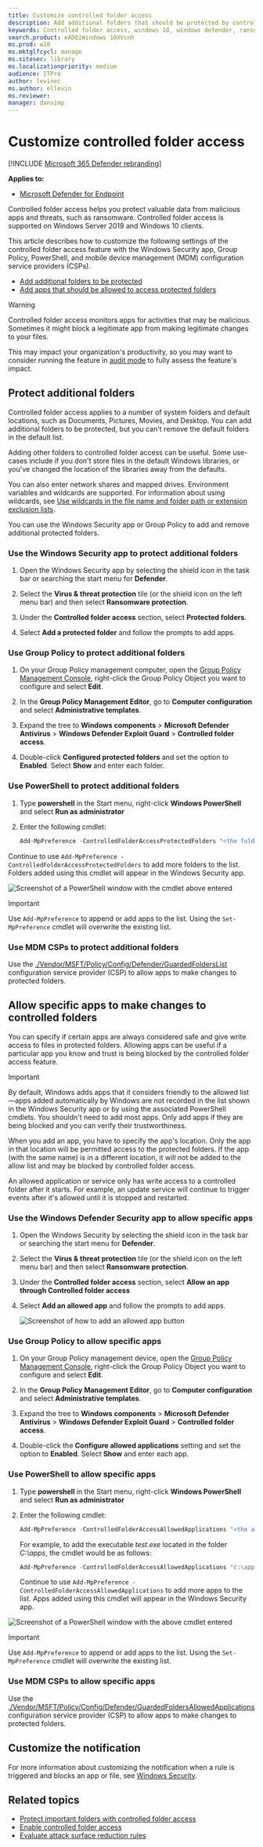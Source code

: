 ```yaml
---
title: Customize controlled folder access
description: Add additional folders that should be protected by controlled folder access, or allow apps that are incorrectly blocking changes to important files.
keywords: Controlled folder access, windows 10, windows defender, ransomware, protect, files, folders, customize, add folder, add app, allow, add executable
search.product: eADQiWindows 10XVcnh
ms.prod: w10
ms.mktglfcycl: manage
ms.sitesec: library
ms.localizationpriority: medium
audience: ITPro
author: levinec
ms.author: ellevin
ms.reviewer: 
manager: dansimp
---
```


# Customize controlled folder access

[!INCLUDE [Microsoft 365 Defender rebranding](../../includes/microsoft-defender.md)]


**Applies to:**

* [Microsoft Defender for Endpoint](https://go.microsoft.com/fwlink/p/?linkid=2146631)

Controlled folder access helps you protect valuable data from malicious apps and threats, such as ransomware. Controlled folder access is supported on Windows Server 2019 and Windows 10 clients.

This article describes how to customize the following settings of the controlled folder access feature with the Windows Security app, Group Policy, PowerShell, and mobile device management (MDM) configuration service providers (CSPs).

* [Add additional folders to be protected](#protect-additional-folders)
* [Add apps that should be allowed to access protected folders](#allow-specific-apps-to-make-changes-to-controlled-folders)

> [!WARNING]
> Controlled folder access monitors apps for activities that may be malicious. Sometimes it might block a legitimate app from making legitimate changes to your files.
>
> This may impact your organization's productivity, so you may want to consider running the feature in [audit mode](audit-windows-defender.md) to fully assess the feature's impact.

## Protect additional folders

Controlled folder access applies to a number of system folders and default locations, such as Documents, Pictures, Movies, and Desktop. You can add additional folders to be protected, but you can't remove the default folders in the default list.

Adding other folders to controlled folder access can be useful. Some use-cases include if you don't store files in the default Windows libraries, or you've changed the location of the libraries away from the defaults.

You can also enter network shares and mapped drives. Environment variables and wildcards are supported. For information about using wildcards, see [Use wildcards in the file name and folder path or extension exclusion lists](https://docs.microsoft.com/windows/security/threat-protection/microsoft-defender-antivirus/configure-extension-file-exclusions-microsoft-defender-antivirus#use-wildcards-in-the-file-name-and-folder-path-or-extension-exclusion-lists).

You can use the Windows Security app or Group Policy to add and remove additional protected folders.

### Use the Windows Security app to protect additional folders

1. Open the Windows Security app by selecting the shield icon in the task bar or searching the start menu for **Defender**.

2. Select the **Virus & threat protection** tile (or the shield icon on the left menu bar) and then select **Ransomware protection**.

3. Under the **Controlled folder access** section, select **Protected folders**.

4. Select **Add a protected folder** and follow the prompts to add apps.

### Use Group Policy to protect additional folders

1. On your Group Policy management computer, open the [Group Policy Management Console](https://technet.microsoft.com/library/cc731212.aspx), right-click the Group Policy Object you want to configure and select **Edit**.

2. In the **Group Policy Management Editor**, go to **Computer configuration** and select **Administrative templates**.

3. Expand the tree to **Windows components** > **Microsoft Defender Antivirus** > **Windows Defender Exploit Guard** > **Controlled folder access**.

4. Double-click **Configured protected folders** and set the option to **Enabled**. Select **Show** and enter each folder.

### Use PowerShell to protect additional folders

1. Type **powershell** in the Start menu, right-click **Windows PowerShell** and select **Run as administrator**
2. Enter the following cmdlet:

    ```PowerShell
    Add-MpPreference -ControlledFolderAccessProtectedFolders "<the folder to be protected>"
    ```

Continue to use `Add-MpPreference -ControlledFolderAccessProtectedFolders` to add more folders to the list. Folders added using this cmdlet will appear in the Windows Security app.

![Screenshot of a PowerShell window with the cmdlet above entered](../images/cfa-allow-folder-ps.png)

> [!IMPORTANT]
> Use `Add-MpPreference` to append or add apps to the list. Using the `Set-MpPreference` cmdlet will overwrite the existing list.

### Use MDM CSPs to protect additional folders

Use the [./Vendor/MSFT/Policy/Config/Defender/GuardedFoldersList](https://docs.microsoft.com/windows/client-management/mdm/policy-csp-defender#defender-guardedfolderslist) configuration service provider (CSP) to allow apps to make changes to protected folders.

## Allow specific apps to make changes to controlled folders

You can specify if certain apps are always considered safe and give write access to files in protected folders. Allowing apps can be useful if a particular app you know and trust is being blocked by the controlled folder access feature.

> [!IMPORTANT]
> By default, Windows adds apps that it considers friendly to the allowed list—apps added automatically by Windows are not recorded in the list shown in the Windows Security app or by using the associated PowerShell cmdlets.
> You shouldn't need to add most apps. Only add apps if they are being blocked and you can verify their trustworthiness.

When you add an app, you have to specify the app's location. Only the app in that location will be permitted access to the protected folders. If the app (with the same name) is in a different location, it will not be added to the allow list and may be blocked by controlled folder access.

An allowed application or service only has write access to a controlled folder after it starts. For example, an update service will continue to trigger events after it's allowed until it is stopped and restarted.

### Use the Windows Defender Security app to allow specific apps

1. Open the Windows Security by selecting the shield icon in the task bar or searching the start menu for **Defender**.

2. Select the **Virus & threat protection** tile (or the shield icon on the left menu bar) and then select **Ransomware protection**.

3. Under the **Controlled folder access** section, select **Allow an app through Controlled folder access**

4. Select **Add an allowed app** and follow the prompts to add apps.

    ![Screenshot of how to add an allowed app button](../images/cfa-allow-app.png)

### Use Group Policy to allow specific apps

1. On your Group Policy management device, open the [Group Policy Management Console](https://technet.microsoft.com/library/cc731212.aspx), right-click the Group Policy Object you want to configure and select **Edit**.

2. In the **Group Policy Management Editor**, go to **Computer configuration** and select **Administrative templates**.

3. Expand the tree to **Windows components** > **Microsoft Defender Antivirus** > **Windows Defender Exploit Guard** > **Controlled folder access**.

4. Double-click the **Configure allowed applications** setting and set the option to **Enabled**. Select **Show** and enter each app.

### Use PowerShell to allow specific apps

1. Type **powershell** in the Start menu, right-click **Windows PowerShell** and select **Run as administrator**
2. Enter the following cmdlet:

    ```PowerShell
    Add-MpPreference -ControlledFolderAccessAllowedApplications "<the app that should be allowed, including the path>"
    ```

    For example, to add the executable *test.exe* located in the folder *C:\apps*, the cmdlet would be as follows:

    ```PowerShell
    Add-MpPreference -ControlledFolderAccessAllowedApplications "c:\apps\test.exe"
    ```

   Continue to use `Add-MpPreference -ControlledFolderAccessAllowedApplications` to add more apps to the list. Apps added using this cmdlet will appear in the Windows Security app.

![Screenshot of a PowerShell window with the above cmdlet entered](../images/cfa-allow-app-ps.png)

> [!IMPORTANT]
> Use `Add-MpPreference` to append or add apps to the list. Using the `Set-MpPreference` cmdlet will overwrite the existing list.

### Use MDM CSPs to allow specific apps

Use the [./Vendor/MSFT/Policy/Config/Defender/GuardedFoldersAllowedApplications](https://docs.microsoft.com/windows/client-management/mdm/policy-csp-defender#defender-guardedfoldersallowedapplications) configuration service provider (CSP) to allow apps to make changes to protected folders.

## Customize the notification

For more information about customizing the notification when a rule is triggered and blocks an app or file, see [Windows Security](../windows-defender-security-center/windows-defender-security-center.md#customize-notifications-from-the-windows-defender-security-center).

## Related topics

* [Protect important folders with controlled folder access](controlled-folders.md)
* [Enable controlled folder access](enable-controlled-folders.md)
* [Evaluate attack surface reduction rules](evaluate-attack-surface-reduction.md)
